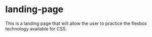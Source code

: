 # landing-page

This is a landing page that will allow the user to practice the flexbox technology available for CSS. 